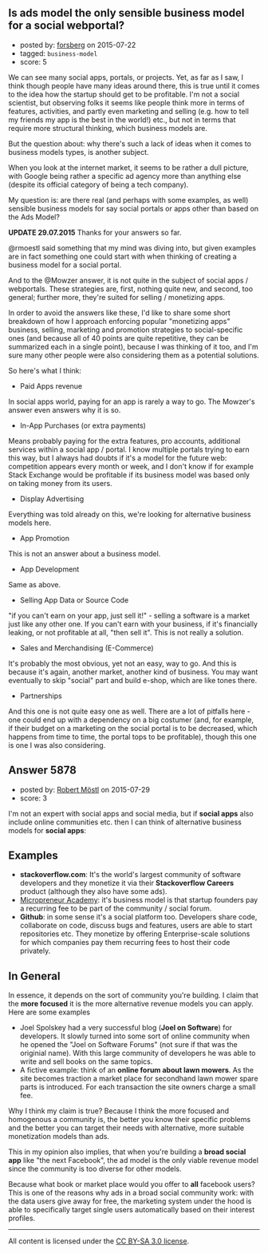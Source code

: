 ## Is ads model the only sensible business model for a social webportal?

- posted by: [forsberg](https://stackexchange.com/users/1781896/forsberg) on 2015-07-22
- tagged: `business-model`
- score: 5

<p>We can see many social apps, portals, or projects. Yet, as far as I saw, I think though people have many ideas around there, this is true until it comes to the idea how the startup should get to be profitable. I'm not a social scientist, but observing folks it seems like people think more in terms of features, activities, and partly even marketing and selling (e.g. how to tell my friends my app is the best in the world!) etc., but not in terms that require more structural thinking, which business models are.</p>

<p>But the question about: why there's such a lack of ideas when it comes to business models types, is another subject.</p>

<p>When you look at the internet market, it seems to be rather a dull picture, with Google being rather a specific ad agency more than anything else (despite its official category of being a tech company).</p>

<p>My question is: are there real (and perhaps with some examples, as well) sensible business models for say social portals or apps other than based on the Ads Model?</p>

<p><strong>UPDATE 29.07.2015</strong>
Thanks for your answers so far.</p>

<p>@rmoestl said something that my mind was diving into, but given examples are in fact something one could start with when thinking of creating a business model for a social portal.</p>

<p>And to the @Mowzer answer, it is not quite in the subject of social apps / webportals. These strategies are, first, nothing quite new, and second, too general; further more, they're suited for selling / monetizing apps.</p>

<p>In order to avoid the answers like these, I'd like to share some short breakdown of how I approach enforcing popular "monetizing apps" business, selling, marketing and promotion strategies to social-specific ones (and because all of 40 points are quite repetitive, they can be summarized each in a single point), because I was thinking of it too, and I'm sure many other people were also considering them as a potential solutions.</p>

<p>So here's what I think:</p>

<ul>
<li>Paid Apps revenue</li>
</ul>

<p>In social apps world, paying for an app is rarely a way to go. The Mowzer's answer even answers why it is so.</p>

<ul>
<li>In-App Purchases (or extra payments)</li>
</ul>

<p>Means probably paying for the extra features, pro accounts, additional services within a social app / portal. I know multiple portals trying to earn this way, but I always had doubts if it's a model for the future web: competition appears every month or week, and I don't know if for example Stack Exchange would be profitable if its business model was based only on taking money from its users.</p>

<ul>
<li>Display Advertising</li>
</ul>

<p>Everything was told already on this, we're looking for alternative business models here.</p>

<ul>
<li>App Promotion</li>
</ul>

<p>This is not an answer about a business model.</p>

<ul>
<li>App Development</li>
</ul>

<p>Same as above.</p>

<ul>
<li>Selling App Data or Source Code</li>
</ul>

<p>"if you can't earn on your app, just sell it!" - selling a software is a market just like any other one. If you can't earn with your business, if it's financially leaking, or not profitable at all, "then sell it". This is not really a solution.</p>

<ul>
<li>Sales and Merchandising (E-Commerce)</li>
</ul>

<p>It's probably the most obvious, yet not an easy, way to go. And this is because it's again, another market, another kind of business. You may want eventually to skip "social" part and build e-shop, which are like tones there.</p>

<ul>
<li>Partnerships</li>
</ul>

<p>And this one is not quite easy one as well. There are a lot of pitfalls here - one could end up with a dependency on a big costumer (and, for example, if their budget on a marketing on the social portal is to be decreased, which happens from time to time, the portal tops to be profitable), though this one is one I was also considering.</p>



## Answer 5878

- posted by: [Robert Möstl](https://stackexchange.com/users/1018191/robert-m-stl) on 2015-07-29
- score: 3

<p>I'm not an expert with social apps and social media, but if <strong>social apps</strong> also include online communities etc. then I can think of alternative business models for <strong>social apps</strong>:</p>

<h2>Examples</h2>

<ul>
<li><strong>stackoverflow.com</strong>: It's the world's largest community of software developers and they monetize it via their <strong>Stackoverflow Careers</strong> product (although they also have some ads).</li>
<li><a href="http://www.micropreneur.com/" rel="nofollow">Micropreneur Academy</a>: it's business model is that startup founders pay a recurring fee to be part of the community / social forum.</li>
<li><strong>Github</strong>: in some sense it's a social platform too. Developers share code, collaborate on code, discuss bugs and features, users are able to start repositories etc. They monetize by offering Enterprise-scale solutions for which companies pay them recurring fees to host their code privately.</li>
</ul>

<h2>In General</h2>

<p>In essence, it depends on the sort of community you're building. I claim that the <strong>more focused</strong> it is the more alternative revenue models you can apply.
Here are some examples</p>

<ul>
<li>Joel Spolskey had a very successful blog (<strong>Joel on Software</strong>) for developers. It slowly turned into some sort of online community when he opened the "Joel on Software Forums" (not sure if that was the originial name). With this large community of developers he was able to write and sell books on the same topics.</li>
<li>A fictive example: think of an <strong>online forum about lawn mowers</strong>. As the site becomes traction a market place for secondhand lawn mower spare parts is introduced. For each transaction the site owners charge a small fee.</li>
</ul>

<p>Why I think my claim is true? Because I think the more focused and homogenous a community is, the better you know their specific problems and the better you can target their needs with alternative, more suitable monetization models than ads.</p>

<p>This in my opinion also implies, that when you're building a <strong>broad social app</strong> like "the next Facebook", the ad model is the only viable revenue model since the community is too diverse for other models.</p>

<p>Because what book or market place would you offer to <strong>all</strong> facebook users? This is one of the reasons why ads in a broad social community work: with the data users give away for free, the marketing system under the hood is able to specifically target single users automatically based on their interest profiles.</p>




---

All content is licensed under the [CC BY-SA 3.0 license](https://creativecommons.org/licenses/by-sa/3.0/).
